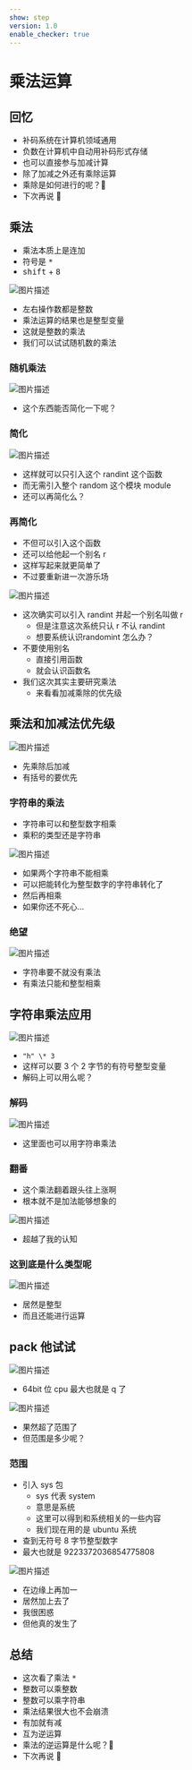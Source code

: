 ```yaml
---
show: step
version: 1.0
enable_checker: true
---
```


# 乘法运算

## 回忆

- 补码系统在计算机领域通用
- 负数在计算机中自动用补码形式存储
- 也可以直接参与加减计算
- 除了加减之外还有乘除运算
- 乘除是如何进行的呢？🤪
- 下次再说 👋

## 乘法

- 乘法本质上是连加
- 符号是 <kbd>\*</kbd>
- <kbd>shift</kbd> + <kbd>8</kbd>

![图片描述](https://doc.shiyanlou.com/courses/uid1190679-20210820-1629431338975)

- 左右操作数都是整数
- 乘法运算的结果也是整型变量
- 这就是整数的乘法
- 我们可以试试随机数的乘法

### 随机乘法

![图片描述](https://doc.shiyanlou.com/courses/uid1190679-20210915-1631710100605)

- 这个东西能否简化一下呢？

### 简化

![图片描述](https://doc.shiyanlou.com/courses/uid1190679-20210915-1631710408500)

- 这样就可以只引入这个 randint 这个函数
- 而无需引入整个 random 这个模块 module
- 还可以再简化么？

### 再简化

- 不但可以引入这个函数
- 还可以给他起一个别名 r
- 这样写起来就更简单了
- 不过要重新进一次游乐场

![图片描述](https://doc.shiyanlou.com/courses/uid1190679-20220222-1645534959615)

- 这次确实可以引入 randint 并起一个别名叫做 r
	- 但是注意这次系统只认 r 不认 randint
	- 想要系统认识randomint 怎么办？
- 不要使用别名 
	- 直接引用函数
	- 就会认识函数名
- 我们这次其实主要研究乘法
	- 来看看加减乘除的优先级

## 乘法和加减法优先级

![图片描述](https://doc.shiyanlou.com/courses/uid1190679-20210820-1629431588146)

- 先乘除后加减
- 有括号的要优先

### 字符串的乘法

- 字符串可以和整型数字相乘
- 乘积的类型还是字符串

![图片描述](https://doc.shiyanlou.com/courses/uid1190679-20210820-1629431724087)

- 如果两个字符串不能相乘
- 可以把能转化为整型数字的字符串转化了
- 然后再相乘
- 如果你还不死心...

### 绝望

![图片描述](https://doc.shiyanlou.com/courses/uid1190679-20211103-1635946827393)

- 字符串要不就没有乘法
- 有乘法只能和整型相乘

## 字符串乘法应用

![图片描述](https://doc.shiyanlou.com/courses/uid1190679-20210820-1629431868683)

- `"h" \* 3`
- 这样可以要 3 个 2 字节的有符号整型变量
- 解码上可以用么呢？

### 解码

![图片描述](https://doc.shiyanlou.com/courses/uid1190679-20210820-1629432099059)

- 这里面也可以用字符串乘法

### 翻番

- 这个乘法翻着跟头往上涨啊
- 根本就不是加法能够想象的

![图片描述](https://doc.shiyanlou.com/courses/uid1190679-20210820-1629433073076)

- 超越了我的认知

### 这到底是什么类型呢

![图片描述](https://doc.shiyanlou.com/courses/uid1190679-20210817-1629170347485)

- 居然是整型
- 而且还能进行运算

## pack 他试试

![图片描述](https://doc.shiyanlou.com/courses/uid1190679-20210820-1629433313615)

- 64bit 位 cpu 最大也就是 q 了

![图片描述](https://doc.shiyanlou.com/courses/uid1190679-20210820-1629433361625)

- 果然超了范围了
- 但范围是多少呢？

### 范围

- 引入 sys 包
  - sys 代表 system
  - 意思是系统
  - 这里可以得到和系统相关的一些内容
  - 我们现在用的是 ubuntu 系统
- 查到无符号 8 字节整型数字
- 最大也就是 9223372036854775808

![图片描述](https://doc.shiyanlou.com/courses/uid1190679-20210820-1629433426170)

- 在边缘上再加一
- 居然加上去了
- 我很困惑
- 但他真的发生了

## 总结

- 这次看了乘法 <kbd>\*</kbd>
- 整数可以乘整数
- 整数可以乘字符串
- 乘法结果很大也不会崩溃
- 有加就有减
- 互为逆运算
- 乘法的逆运算是什么呢？🤪
- 下次再说 👋
